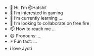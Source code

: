 - 👋 Hi, I’m @Hatshit
- 👀 I’m interested in gaming 
- 🌱 I’m currently learning ...
- 💞️ I’m looking to collaborate on free fire 
- 📫 How to reach me ...
- 😄 Pronouns: ...
- ⚡ Fun fact: ...
- i love Jyoti 

<!---
Hatshit8299/Hatshit8299 is a ✨ special ✨ repository because its `README.md` (this file) appears on your GitHub profile.
You can click the Preview link to take a look at your changes.
--->
